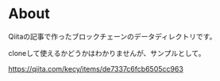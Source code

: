 # About
Qiitaの記事で作ったブロックチェーンのデータディレクトリです。

cloneして使えるかどうかはわかりませんが、サンプルとして。

https://qiita.com/kecy/items/de7337c6fcb6505cc963
